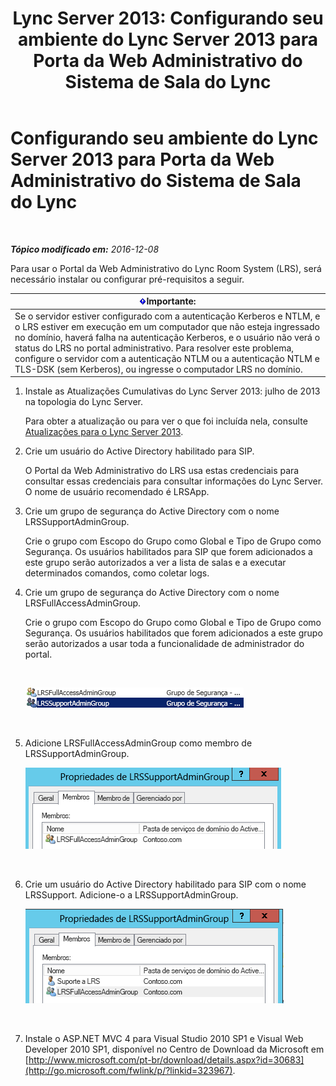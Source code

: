 ﻿---
title: 'Lync Server 2013: Configurando seu ambiente do Lync Server 2013 para Porta da Web Administrativo do Sistema de Sala do Lync'
TOCTitle: Configurando seu ambiente do Lync Server 2013 para Porta da Web Administrativo do Sistema de Sala do Lync
ms:assetid: 1bf3cc55-cfa8-46ee-a8bc-6dab3bff76b2
ms:mtpsurl: https://technet.microsoft.com/pt-br/library/Dn436325(v=OCS.15)
ms:contentKeyID: 59602787
ms.date: 12/10/2016
mtps_version: v=OCS.15
ms.translationtype: HT
---

# Configurando seu ambiente do Lync Server 2013 para Porta da Web Administrativo do Sistema de Sala do Lync

 

_**Tópico modificado em:** 2016-12-08_

Para usar o Portal da Web Administrativo do Lync Room System (LRS), será necessário instalar ou configurar pré-requisitos a seguir.

<table>
<thead>
<tr class="header">
<th><img src="images/Gg425939.important(OCS.15).gif" title="important" alt="important" />Importante:</th>
</tr>
</thead>
<tbody>
<tr class="odd">
<td>Se o servidor estiver configurado com a autenticação Kerberos e NTLM, e o LRS estiver em execução em um computador que não esteja ingressado no domínio, haverá falha na autenticação Kerberos, e o usuário não verá o status do LRS no portal administrativo. Para resolver este problema, configure o servidor com a autenticação NTLM ou a autenticação NTLM e TLS-DSK (sem Kerberos), ou ingresse o computador LRS no domínio.</td>
</tr>
</tbody>
</table>


1.  Instale as Atualizações Cumulativas do Lync Server 2013: julho de 2013 na topologia do Lync Server.
    
    Para obter a atualização ou para ver o que foi incluída nela, consulte [Atualizações para o Lync Server 2013](http://support.microsoft.com/kb/2809243).

2.  Crie um usuário do Active Directory habilitado para SIP.
    
    O Portal da Web Administrativo do LRS usa estas credenciais para consultar essas credenciais para consultar informações do Lync Server. O nome de usuário recomendado é LRSApp.

3.  Crie um grupo de segurança do Active Directory com o nome LRSSupportAdminGroup.
    
    Crie o grupo com Escopo do Grupo como Global e Tipo de Grupo como Segurança. Os usuários habilitados para SIP que forem adicionados a este grupo serão autorizados a ver a lista de salas e a executar determinados comandos, como coletar logs.

4.  Crie um grupo de segurança do Active Directory com o nome LRSFullAccessAdminGroup.
    
    Crie o grupo com Escopo do Grupo como Global e Tipo de Grupo como Segurança. Os usuários habilitados que forem adicionados a este grupo serão autorizados a usar toda a funcionalidade de administrador do portal.
    
     
    
    ![Lista de grupos administrativos com a função de grupo de segurança](images/Dn436325.5d432819-a2e2-452c-bc2a-5d4ee79d8c33(OCS.15).png "Lista de grupos administrativos com a função de grupo de segurança")  
    
     

5.  Adicione LRSFullAccessAdminGroup como membro de LRSSupportAdminGroup.
    
    ![Página Membros de Propriedades LRSSupportAdminGroup](images/Dn436325.91a4a28a-cacf-4ef6-aac1-915ec41c9648(OCS.15).png "Página Membros de Propriedades LRSSupportAdminGroup")  
    
     

6.  Crie um usuário do Active Directory habilitado para SIP com o nome LRSSupport. Adicione-o a LRSSupportAdminGroup.
    
    ![Página Membros de Propriedades LRSSupportAdminGroup](images/Dn436325.7638055d-22ac-4909-914d-1966f5623909(OCS.15).png "Página Membros de Propriedades LRSSupportAdminGroup")  
    
     

7.  Instale o ASP.NET MVC 4 para Visual Studio 2010 SP1 e Visual Web Developer 2010 SP1, disponível no Centro de Download da Microsoft em [http://www.microsoft.com/pt-br/download/details.aspx?id=30683](http://go.microsoft.com/fwlink/p/?linkid=323967).


